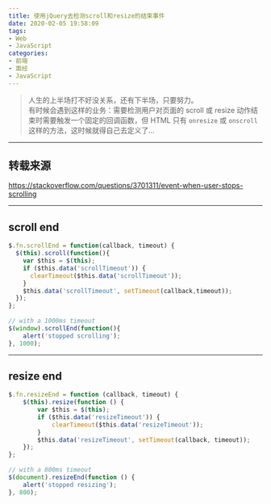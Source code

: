 ```yaml
---
title: 使用jQuery去检测scroll和resize的结束事件
date: 2020-02-05 19:58:09
tags:
- Web
- JavaScript
categories:
- 前端
- 面经
- JavaScript
---
```


> <span class = 'introduction'>人生的上半场打不好没关系，还有下半场，只要努力。</span><br/>
有时候会遇到这样的业务：需要检测用户对页面的 scroll 或 resize 动作结束时需要触发一个固定的回调函数，但 HTML 只有 `onresize` 或 `onscroll` 这样的方法，这时候就得自己去定义了...

<!--more-->

<hr/>

## 转载来源

<a href="https://stackoverflow.com/questions/3701311/event-when-user-stops-scrolling">https://stackoverflow.com/questions/3701311/event-when-user-stops-scrolling</a>

<hr />

## scroll end

```javascript
$.fn.scrollEnd = function(callback, timeout) {          
  $(this).scroll(function(){
    var $this = $(this);
    if ($this.data('scrollTimeout')) {
      clearTimeout($this.data('scrollTimeout'));
    }
    $this.data('scrollTimeout', setTimeout(callback,timeout));
  });
};
 
// with a 1000ms timeout
$(window).scrollEnd(function(){
    alert('stopped scrolling');
}, 1000);
```

<hr />

## resize end

```javascript
$.fn.resizeEnd = function (callback, timeout) {
    $(this).resize(function () {
        var $this = $(this);
        if ($this.data('resizeTimeout')) {
            clearTimeout($this.data('resizeTimeout'));
        }
        $this.data('resizeTimeout', setTimeout(callback, timeout));
    });
};
 
// with a 800ms timeout
$(document).resizeEnd(function () {
    alert('stopped resizing');
}, 800);
```